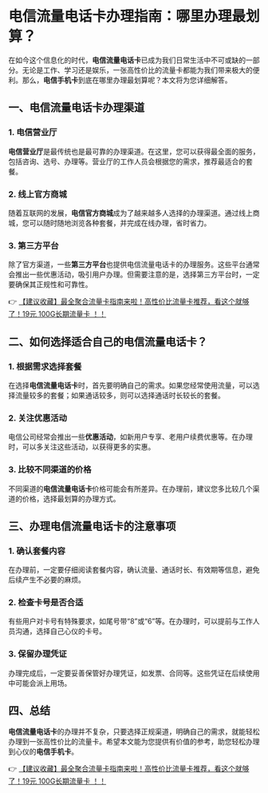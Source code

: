 # 电信流量电话卡办理指南：哪里办理最划算？

在如今这个信息化的时代，**电信流量电话卡**已成为我们日常生活中不可或缺的一部分。无论是工作、学习还是娱乐，一张高性价比的流量卡都能为我们带来极大的便利。那么，**电信手机卡**到底在哪里办理最划算呢？本文将为您详细解答。

## 一、电信流量电话卡办理渠道

### 1. 电信营业厅
**电信营业厅**是最传统也是最可靠的办理渠道。在这里，您可以获得最全面的服务，包括咨询、选号、办理等。营业厅的工作人员会根据您的需求，推荐最适合的套餐。

### 2. 线上官方商城
随着互联网的发展，**电信官方商城**成为了越来越多人选择的办理渠道。通过线上商城，您可以随时随地浏览各种套餐，并完成在线办理，省时省力。

### 3. 第三方平台
除了官方渠道，一些**第三方平台**也提供电信流量电话卡的办理服务。这些平台通常会推出一些优惠活动，吸引用户办理。但需要注意的是，选择第三方平台时，一定要确保其正规性和可靠性。

👉 [【建议收藏】最全聚合流量卡指南来啦！高性价比流量卡推荐，看这个就够了！19元 100G长期流量卡 ！！](https://bit.ly/Liuliangka)

## 二、如何选择适合自己的电信流量电话卡？

### 1. 根据需求选择套餐
在选择**电信流量电话卡**时，首先要明确自己的需求。如果您经常使用流量，可以选择流量较多的套餐；如果通话较多，则可以选择通话时长较长的套餐。

### 2. 关注优惠活动
电信公司经常会推出一些**优惠活动**，如新用户专享、老用户续费优惠等。在办理时，可以多关注这些活动，以获得更多的实惠。

### 3. 比较不同渠道的价格
不同渠道的**电信流量电话卡**价格可能会有所差异。在办理前，建议您多比较几个渠道的价格，选择最划算的办理方式。

## 三、办理电信流量电话卡的注意事项

### 1. 确认套餐内容
在办理前，一定要仔细阅读套餐内容，确认流量、通话时长、有效期等信息，避免后续产生不必要的麻烦。

### 2. 检查卡号是否合适
有些用户对卡号有特殊要求，如尾号带“8”或“6”等。在办理时，可以提前与工作人员沟通，选择自己心仪的卡号。

### 3. 保留办理凭证
办理完成后，一定要妥善保管好办理凭证，如发票、合同等。这些凭证在后续使用中可能会派上用场。

## 四、总结

**电信流量电话卡**的办理并不复杂，只要选择正规渠道，明确自己的需求，就能轻松办理到一张高性价比的流量卡。希望本文能为您提供有价值的参考，助您轻松办理到心仪的**电信手机卡**。

👉 [【建议收藏】最全聚合流量卡指南来啦！高性价比流量卡推荐，看这个就够了！19元 100G长期流量卡 ！！](https://bit.ly/Liuliangka)